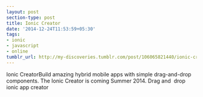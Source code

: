 ```yaml
---
layout: post
section-type: post
title: Ionic Creator
date: '2014-12-24T11:53:59+05:30'
tags:
- ionic
- javascript
- online
tumblr_url: http://my-discoveries.tumblr.com/post/106065821440/ionic-creator
---
```

Ionic CreatorBuild amazing hybrid mobile apps with simple drag-and-drop components. The Ionic Creator is coming Summer 2014.
Drag and  drop ionic app creator
